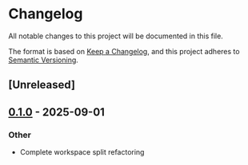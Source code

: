 # Changelog

All notable changes to this project will be documented in this file.

The format is based on [Keep a Changelog](https://keepachangelog.com/en/1.0.0/),
and this project adheres to [Semantic Versioning](https://semver.org/spec/v2.0.0.html).

## [Unreleased]

## [0.1.0](https://github.com/Coldaine/ColdVox/releases/tag/coldvox-stt-v0.1.0) - 2025-09-01

### Other

- Complete workspace split refactoring
